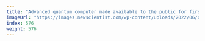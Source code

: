```yaml
---
title: "Advanced quantum computer made available to the public for first time"
imageUrl: "https://images.newscientist.com/wp-content/uploads/2022/06/01155106/sei107499590.jpg?width=600"
index: 576
weight: 576
---
```

